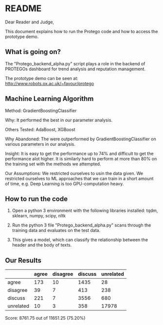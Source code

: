 # README

Dear Reader and Judge, 

This document explains how to run the Protego code and how to access the prototype demo.

## What is going on?

The "Protego_backend_alpha.py" script plays a role in the backend of PROTEGOs dashboard for trend analysis and reputation management.

The prototype demo can be seen at: http://www.robots.ox.ac.uk/~favour/protego

## Machine Learning Algorithm
Method: GradientBoostingClassifier

Why:    It performed the best in our parameter analysis.

Others Tested: AdaBoost, XGBoost

Why Abandoned: The were outperformed by GradientBoostingClassifier on various parameters in our analysis.

Insight:
It is easy to get the performance up to 74% and difficult to get the performance alot higher. It is similarly hard to perform at more than 80% on the training set with the methods we attempted.

Our Assumptions: 
We restricted ourselves to usin the data given.
We restricted ourselves to ML approaches that we can train in a short amount of time, e.g. Deep Learning is too GPU-computation heavy.

## How to run the code
1. Open a python 3 environment with the following libraries installed: tqdm, sklearn, numpy, scipy, nltk

2. Run the python 3 file "Protego_backend_alpha.py" scans through the training data and evaluates on the test data. 

3. This gives a model, which can classify the relationship between the header and the body of texts.


## Our Results

|               | agree         | disagree      | discuss       | unrelated     |
|-----------    |-------        |----------     |---------      |-----------    |
|   agree       |    173        |     10        |   1435        |   28          |
| disagree      |    39         |     7         |   413         |   238         |
|  discuss      |    221        |     7         |   3556        |   680         |
| unrelated     |    10         |     3         |   358         |   17978       |
Score: 8761.75 out of 11651.25     (75.20%)


